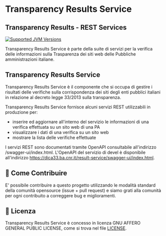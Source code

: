 # Transparency Results Service
## Transparency Results - REST Services

[![Supported JVM Versions](https://img.shields.io/badge/JVM-11-brightgreen.svg?style=for-the-badge&logo=Java)](https://openjdk.java.net/install/)

Transparency Results Service è parte della suite di servizi per la verifica delle informazioni sulla
Trasparenza dei siti web delle Pubbliche amministrazioni italiane.
 
## Transparency Results Service

Transparency Results Service è il componente che si occupa di gestire i risultati delle verifiche 
sulla corrispondenza dei siti degli enti pubblici italiani in relazione al decreto legge 33/2013 
sulla transparenza.

Transparency Results Service fornisce alcuni servizi REST utilizzabili in produzione per:

 - inserire ed aggiornare all'interno del servizio le informazioni di una verifica effettuata su un sito web di una PA
 - visualizzare i dati di una verifica su un sito web
 - mostrare la lista delle verifiche effettuate

I servizi REST sono documentati tramite OpenAPI consultabile all'indirizzo /swagger-ui/index.html.
L'OpenAPI del servizio di devel è disponibile all'indirizzo https://dica33.ba.cnr.it/result-service/swagger-ui/index.html.

## 👏 Come Contribuire 

E' possibile contribuire a questo progetto utilizzando le modalità standard della comunità opensource 
(issue + pull request) e siamo grati alla comunità per ogni contribuito a correggere bug e miglioramenti.

## 📄 Licenza

Transparency Results Service è concesso in licenza GNU AFFERO GENERAL PUBLIC LICENSE, come si trova 
nel file [LICENSE][l].

[l]: https://github.com/cnr-anac/result-service/blob/master/LICENSE
